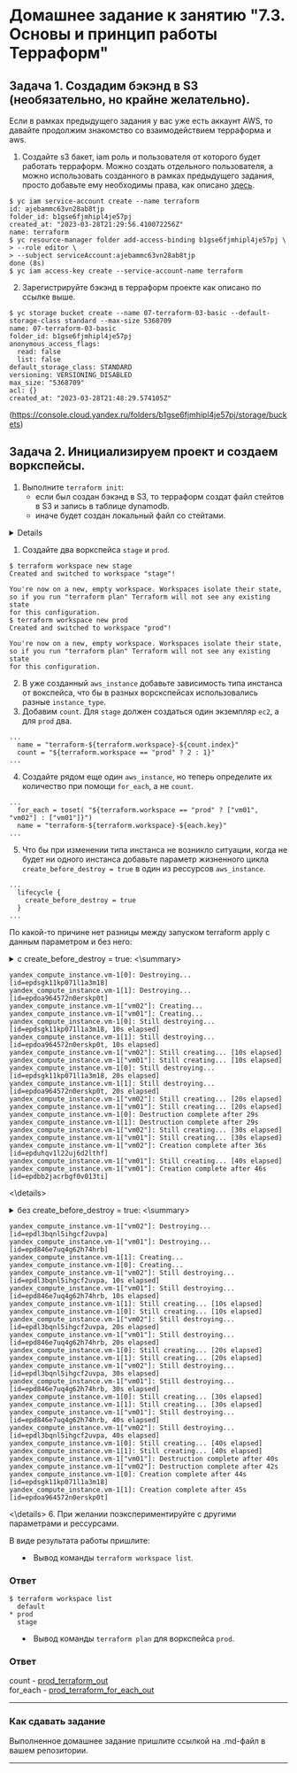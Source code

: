 # Домашнее задание к занятию "7.3. Основы и принцип работы Терраформ"

## Задача 1. Создадим бэкэнд в S3 (необязательно, но крайне желательно).

Если в рамках предыдущего задания у вас уже есть аккаунт AWS, то давайте продолжим знакомство со взаимодействием
терраформа и aws. 

1. Создайте s3 бакет, iam роль и пользователя от которого будет работать терраформ. Можно создать отдельного пользователя,
а можно использовать созданного в рамках предыдущего задания, просто добавьте ему необходимы права, как описано 
[здесь](https://www.terraform.io/docs/backends/types/s3.html).
```
$ yc iam service-account create --name terraform
id: ajebammc63vn28ab8tjp
folder_id: b1gse6fjmhipl4je57pj
created_at: "2023-03-28T21:29:56.410072256Z"
name: terraform
$ yc resource-manager folder add-access-binding b1gse6fjmhipl4je57pj \
> --role editor \
> --subject serviceAccount:ajebammc63vn28ab8tjp
done (8s)
$ yc iam access-key create --service-account-name terraform

```

2. Зарегистрируйте бэкэнд в терраформ проекте как описано по ссылке выше. 
```
$ yc storage bucket create --name 07-terraform-03-basic --default-storage-class standard --max-size 5368709
name: 07-terraform-03-basic
folder_id: b1gse6fjmhipl4je57pj
anonymous_access_flags:
  read: false
  list: false
default_storage_class: STANDARD
versioning: VERSIONING_DISABLED
max_size: "5368709"
acl: {}
created_at: "2023-03-28T21:48:29.574105Z"
```
(https://console.cloud.yandex.ru/folders/b1gse6fjmhipl4je57pj/storage/buckets)

## Задача 2. Инициализируем проект и создаем воркспейсы. 

1. Выполните `terraform init`:
    * если был создан бэкэнд в S3, то терраформ создат файл стейтов в S3 и запись в таблице 
dynamodb.
    * иначе будет создан локальный файл со стейтами.  

<details>

```
$ terraform init

Initializing the backend...

Successfully configured the backend "s3"! Terraform will automatically
use this backend unless the backend configuration changes.

Initializing provider plugins...
- Finding latest version of yandex-cloud/yandex...
- Installing yandex-cloud/yandex v0.88.0...
- Installed yandex-cloud/yandex v0.88.0 (unauthenticated)

Terraform has created a lock file .terraform.lock.hcl to record the provider
selections it made above. Include this file in your version control repository
so that Terraform can guarantee to make the same selections by default when
you run "terraform init" in the future.

╷
│ Warning: Incomplete lock file information for providers
│
│ Due to your customized provider installation methods, Terraform was forced to calculate lock file checksums locally for the following providers:
│   - yandex-cloud/yandex
│
│ The current .terraform.lock.hcl file only includes checksums for linux_386, so Terraform running on another platform will fail to install these providers.
│
│ To calculate additional checksums for another platform, run:
│   terraform providers lock -platform=linux_amd64
│ (where linux_amd64 is the platform to generate)
╵

Terraform has been successfully initialized!

You may now begin working with Terraform. Try running "terraform plan" to see
any changes that are required for your infrastructure. All Terraform commands
should now work.

If you ever set or change modules or backend configuration for Terraform,
rerun this command to reinitialize your working directory. If you forget, other
commands will detect it and remind you to do so if necessary.
```
</details>

1. Создайте два воркспейса `stage` и `prod`.
```
$ terraform workspace new stage
Created and switched to workspace "stage"!

You're now on a new, empty workspace. Workspaces isolate their state,
so if you run "terraform plan" Terraform will not see any existing state
for this configuration.
$ terraform workspace new prod
Created and switched to workspace "prod"!

You're now on a new, empty workspace. Workspaces isolate their state,
so if you run "terraform plan" Terraform will not see any existing state
for this configuration.
```
2. В уже созданный `aws_instance` добавьте зависимость типа инстанса от вокспейса, что бы в разных ворскспейсах 
использовались разные `instance_type`.
3. Добавим `count`. Для `stage` должен создаться один экземпляр `ec2`, а для `prod` два. 
```
...
  name = "terraform-${terraform.workspace}-${count.index}"
  count = "${terraform.workspace == "prod" ? 2 : 1}"
...
```
4. Создайте рядом еще один `aws_instance`, но теперь определите их количество при помощи `for_each`, а не `count`.
```
...
  for_each = toset( "${terraform.workspace == "prod" ? ["vm01", "vm02"] : ["vm01"]}")
  name = "terraform-${terraform.workspace}-${each.key}"
...
```

5. Что бы при изменении типа инстанса не возникло ситуации, когда не будет ни одного инстанса добавьте параметр
жизненного цикла `create_before_destroy = true` в один из рессурсов `aws_instance`.
```
...
  lifecycle {
    create_before_destroy = true
  }
...
```
По какой-то причине нет разницы между запуском terraform apply с данным параметром и без него:
<details>
   <summary> с create_before_destroy = true: <\summary>

```
yandex_compute_instance.vm-1[0]: Destroying... [id=epdsgk11kp071l1a3m18]
yandex_compute_instance.vm-1[1]: Destroying... [id=epdoa964572n0erskp0t]
yandex_compute_instance.vm-1["vm02"]: Creating...
yandex_compute_instance.vm-1["vm01"]: Creating...
yandex_compute_instance.vm-1[0]: Still destroying... [id=epdsgk11kp071l1a3m18, 10s elapsed]
yandex_compute_instance.vm-1[1]: Still destroying... [id=epdoa964572n0erskp0t, 10s elapsed]
yandex_compute_instance.vm-1["vm02"]: Still creating... [10s elapsed]
yandex_compute_instance.vm-1["vm01"]: Still creating... [10s elapsed]
yandex_compute_instance.vm-1[0]: Still destroying... [id=epdsgk11kp071l1a3m18, 20s elapsed]
yandex_compute_instance.vm-1[1]: Still destroying... [id=epdoa964572n0erskp0t, 20s elapsed]
yandex_compute_instance.vm-1["vm02"]: Still creating... [20s elapsed]
yandex_compute_instance.vm-1["vm01"]: Still creating... [20s elapsed]
yandex_compute_instance.vm-1[0]: Destruction complete after 29s
yandex_compute_instance.vm-1[1]: Destruction complete after 29s
yandex_compute_instance.vm-1["vm02"]: Still creating... [30s elapsed]
yandex_compute_instance.vm-1["vm01"]: Still creating... [30s elapsed]
yandex_compute_instance.vm-1["vm02"]: Creation complete after 36s [id=epduhqv1l22uj6d2lthf]
yandex_compute_instance.vm-1["vm01"]: Still creating... [40s elapsed]
yandex_compute_instance.vm-1["vm01"]: Creation complete after 46s [id=epdbb2jacrbgf0v013ti]
```
<\details>
<details>
   <summary>без create_before_destroy = true: <\summary>

```
yandex_compute_instance.vm-1["vm02"]: Destroying... [id=epdl3bqnl5ihgcf2uvpa]
yandex_compute_instance.vm-1["vm01"]: Destroying... [id=epd846e7uq4g62h74hrb]
yandex_compute_instance.vm-1[1]: Creating...
yandex_compute_instance.vm-1[0]: Creating...
yandex_compute_instance.vm-1["vm02"]: Still destroying... [id=epdl3bqnl5ihgcf2uvpa, 10s elapsed]
yandex_compute_instance.vm-1["vm01"]: Still destroying... [id=epd846e7uq4g62h74hrb, 10s elapsed]
yandex_compute_instance.vm-1[1]: Still creating... [10s elapsed]
yandex_compute_instance.vm-1[0]: Still creating... [10s elapsed]
yandex_compute_instance.vm-1["vm02"]: Still destroying... [id=epdl3bqnl5ihgcf2uvpa, 20s elapsed]
yandex_compute_instance.vm-1["vm01"]: Still destroying... [id=epd846e7uq4g62h74hrb, 20s elapsed]
yandex_compute_instance.vm-1[0]: Still creating... [20s elapsed]
yandex_compute_instance.vm-1[1]: Still creating... [20s elapsed]
yandex_compute_instance.vm-1["vm02"]: Still destroying... [id=epdl3bqnl5ihgcf2uvpa, 30s elapsed]
yandex_compute_instance.vm-1["vm01"]: Still destroying... [id=epd846e7uq4g62h74hrb, 30s elapsed]
yandex_compute_instance.vm-1[0]: Still creating... [30s elapsed]
yandex_compute_instance.vm-1[1]: Still creating... [30s elapsed]
yandex_compute_instance.vm-1["vm01"]: Still destroying... [id=epd846e7uq4g62h74hrb, 40s elapsed]
yandex_compute_instance.vm-1["vm02"]: Still destroying... [id=epdl3bqnl5ihgcf2uvpa, 40s elapsed]
yandex_compute_instance.vm-1[0]: Still creating... [40s elapsed]
yandex_compute_instance.vm-1[1]: Still creating... [40s elapsed]
yandex_compute_instance.vm-1["vm01"]: Destruction complete after 40s
yandex_compute_instance.vm-1["vm02"]: Destruction complete after 42s
yandex_compute_instance.vm-1[0]: Creation complete after 44s [id=epdsgk11kp071l1a3m18]
yandex_compute_instance.vm-1[1]: Creation complete after 45s [id=epdoa964572n0erskp0t]
```
<\details>
6. При желании поэкспериментируйте с другими параметрами и рессурсами.

В виде результата работы пришлите:
* Вывод команды `terraform workspace list`.
### Ответ
```
$ terraform workspace list
  default
* prod
  stage
```
* Вывод команды `terraform plan` для воркспейса `prod`.  
### Ответ

count - [prod_terraform_out](https://github.com/Scandr/devops-netology/blob/main/07-terraform-03-basic/prod_terraform_out.txt) </br>
for_each - [prod_terraform_for_each_out](https://github.com/Scandr/devops-netology/blob/main/07-terraform-03-basic/prod_terraform_for_each_out.txt)</br>

---

### Как cдавать задание

Выполненное домашнее задание пришлите ссылкой на .md-файл в вашем репозитории.

---
